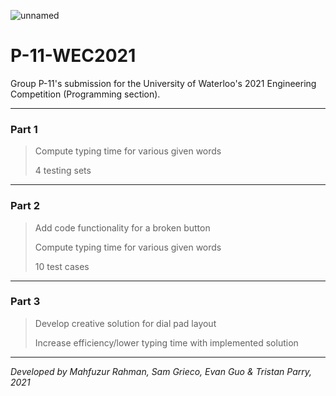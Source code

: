 ![unnamed](https://user-images.githubusercontent.com/64918749/141657533-255cd4a8-f511-4b58-8399-dcbc9887f320.jpg)
# P-11-WEC2021

Group P-11's submission for the University of Waterloo's 2021 Engineering Competition (Programming section).

-------------------------------------------------------------------------------------------------------------------------------------------------------------------------

<h3>Part 1</h3>

> Compute typing time for various given words
> 
> 4 testing sets

-------------------------------------------------------------------------------------------------------------------------------------------------------------------------

<h3>Part 2</h3>

> Add code functionality for a broken button
> 
> Compute typing time for various given words
> 
> 10 test cases

-------------------------------------------------------------------------------------------------------------------------------------------------------------------------

<h3>Part 3</h3>

> Develop creative solution for dial pad layout
> 
> Increase efficiency/lower typing time with implemented solution

-------------------------------------------------------------------------------------------------------------------------------------------------------------------------

<i>Developed by Mahfuzur Rahman, Sam Grieco, Evan Guo & Tristan Parry, 2021</i>
